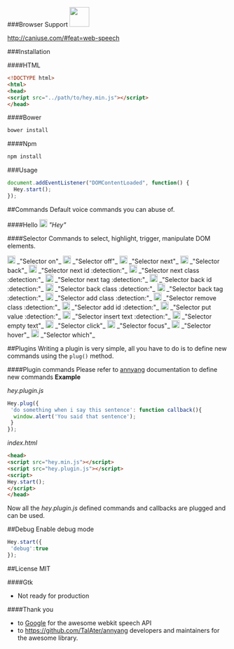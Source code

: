 ###Browser Support
<img src="https://upload.wikimedia.org/wikipedia/commons/thumb/e/e2/Google_Chrome_icon_(2011).svg/1024px-Google_Chrome_icon_(2011).svg.png" width="45"/>

http://caniuse.com/#feat=web-speech

###Installation

####HTML
```html
<!DOCTYPE html>
<html>
<head>
<script src="../path/to/hey.min.js"></script>
</head>
```
####Bower
```bash
bower install
```

####Npm
```bash
npm install
```

###Usage
```javascript
document.addEventListener("DOMContentLoaded", function() {
  Hey.start();
});
```
##Commands
Default voice commands you can abuse of.

####Hello
<img src="http://i.imgur.com/2JA16e5.png" width="18"/> 
_"Hey"_

####Selector
Commands to select, highlight, trigger, manipulate DOM elements.

<img src="http://i.imgur.com/2JA16e5.png" width="18"/> 
_"Selector on"_

<img src="http://i.imgur.com/2JA16e5.png" width="18"/> 
_"Selector off"_

<img src="http://i.imgur.com/2JA16e5.png" width="18"/> 
_"Selector next"_

<img src="http://i.imgur.com/2JA16e5.png" width="18"/> 
_"Selector back"_

<img src="http://i.imgur.com/2JA16e5.png" width="18"/> 
_"Selector next id :detection:"_

<img src="http://i.imgur.com/2JA16e5.png" width="18"/> 
_"Selector next class :detection:"_

<img src="http://i.imgur.com/2JA16e5.png" width="18"/> 
_"Selector next tag :detection:"_

<img src="http://i.imgur.com/2JA16e5.png" width="18"/> 
_"Selector back id :detection:"_

<img src="http://i.imgur.com/2JA16e5.png" width="18"/> 
_"Selector back class :detection:"_

<img src="http://i.imgur.com/2JA16e5.png" width="18"/> 
_"Selector back tag :detection:"_

<img src="http://i.imgur.com/2JA16e5.png" width="18"/> 
_"Selector add class :detection:"_

<img src="http://i.imgur.com/2JA16e5.png" width="18"/> 
_"Selector remove class :detection:"_

<img src="http://i.imgur.com/2JA16e5.png" width="18"/> 
_"Selector add id :detection:"_

<img src="http://i.imgur.com/2JA16e5.png" width="18"/> 
_"Selector put value :detection:"_

<img src="http://i.imgur.com/2JA16e5.png" width="18"/> 
_"Selector insert text :detection:"_

<img src="http://i.imgur.com/2JA16e5.png" width="18"/> 
_"Selector empty text"_

<img src="http://i.imgur.com/2JA16e5.png" width="18"/> 
_"Selector click"_

<img src="http://i.imgur.com/2JA16e5.png" width="18"/> 
_"Selector focus"_

<img src="http://i.imgur.com/2JA16e5.png" width="18"/> 
_"Selector hover"_

<img src="http://i.imgur.com/2JA16e5.png" width="18"/> 
_"Selector which"_

##Plugins
Writing a plugin is very simple, all you have to do is to define new commands using the ```plug()``` method.

####Plugin commands
Please refer to [annyang](https://github.com/TalAter/annyang/blob/master/docs/README.md#commands-object) documentation to define new commands
**Example**

_hey.plugin.js_
```javascript
Hey.plug({
 'do something when i say this sentence': function callback(){
  window.alert('You said that sentence');
 } 
});
```
_index.html_
```html
<head>
<script src="hey.min.js"></script>
<script src="hey.plugin.js"></script>
<script>
Hey.start();
</script>
</head>
```
Now all the _hey.plugin.js_ defined commands and callbacks are plugged and can be used.

##Debug
Enable debug mode
```javascript
Hey.start({
 'debug':true
});
```
##License 
MIT

####Gtk
- Not ready for production

####Thank you
- to [Google](google.com) for the awesome webkit speech API
- to https://github.com/TalAter/annyang developers and maintainers for the awesome library.